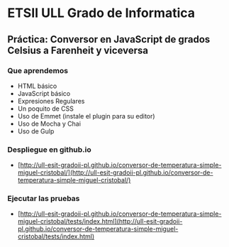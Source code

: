 # ETSII ULL Grado de Informatica

## Práctica: Conversor en JavaScript de grados Celsius a Farenheit y viceversa

### Que aprendemos

* HTML básico
* JavaScript básico
* Expresiones Regulares
* Un poquito de CSS
* Uso de Emmet (instale el plugin para su editor)
* Uso de Mocha y Chai
* Uso de Gulp

### Despliegue en github.io

* [http://ull-esit-gradoii-pl.github.io/conversor-de-temperatura-simple-miguel-cristobal/](http://ull-esit-gradoii-pl.github.io/conversor-de-temperatura-simple-miguel-cristobal/)

### Ejecutar las pruebas

* [http://ull-esit-gradoii-pl.github.io/conversor-de-temperatura-simple-miguel-cristobal/tests/index.html](http://ull-esit-gradoii-pl.github.io/conversor-de-temperatura-simple-miguel-cristobal/tests/index.html)

